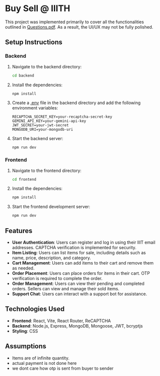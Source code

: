 # Buy Sell @ IIITH
This project was implemented primarily to cover all the functionalities outlined in [Questions.pdf](./Questions.pdf). As a result, the UI/UX may not be fully polished.

## Setup Instructions

### Backend

1. Navigate to the backend directory:
    ```bash
    cd backend
    ```

2. Install the dependencies:
    ```bash
    npm install
    ```

3. Create a [.env](http://_vscodecontentref_/45) file in the backend directory and add the following environment variables:
    ```
    RECAPTCHA_SECRET_KEY=your-recaptcha-secret-key
    GEMINI_API_KEY=your-gemini-api-key
    JWT_SECRET=your-jwt-secret
    MONGODB_URI=your-mongodb-uri
    ```

4. Start the backend server:
    ```bash
    npm run dev
    ```

### Frontend

1. Navigate to the frontend directory:
    ```bash
    cd frontend
    ```

2. Install the dependencies:
    ```bash
    npm install
    ```

3. Start the frontend development server:
    ```bash
    npm run dev
    ```

## Features

- **User Authentication**: Users can register and log in using their IIIT email addresses. CAPTCHA verification is implemented for security.
- **Item Listing**: Users can list items for sale, including details such as name, price, description, and category.
- **Cart Management**: Users can add items to their cart and remove them as needed.
- **Order Placement**: Users can place orders for items in their cart. OTP verification is required to complete the order.
- **Order Management**: Users can view their pending and completed orders. Sellers can view and manage their sold items.
- **Support Chat**: Users can interact with a support bot for assistance.

## Technologies Used

- **Frontend**: React, Vite, React Router, ReCAPTCHA
- **Backend**: Node.js, Express, MongoDB, Mongoose, JWT, bcryptjs
- **Styling**: CSS

## Assumptions

- Items are of infinite quantity.
- actual payment is not done here
- we dont care how otp is sent from buyer to sender